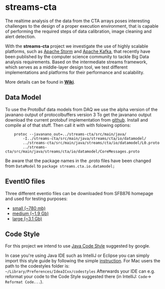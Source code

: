 # streams-cta

The realtime analysis of the data from the CTA arrays poses interesting challenges to the design of a proper execution environment, that is capable of performing the required steps of data calibration, image cleaning and alert detection.

With the **streams-cta** project we investigate the use of highly scalable platforms, such as [Apache Storm](http://storm.apache.org/) and [Apache Kafka](http://kafka.apache.org/), that recently have been published by the computer science community to tackle Big Data analysis requirements. Based on the intermediate streams framework, which serves as a middle-layer design tool, we test different implementations and platforms for their performance and scalability.

More details can be found in **[Wiki](https://bitbucket.org/cbockermann/streams-cta/wiki/)**.


## Data Model

To use the ProtoBuf data models from DAQ we use the alpha version of the javanano output of protocolbuffers version 3
To get the javanano output download the current protobuf implementation from [github](https://github.com/google/protobuf/tree/master/javanano).
Install and compile al of that stuff. Then call it with with folowing options:


        protoc --javanano_out=../streams-cta/src/main/java/
            -I../streams-cta/src/main/java/streams/cta/io/datamodel/
            ../streams-cta/src/main/java/streams/cta/io/datamodel/L0.proto
            ../streams-cta/src/main/java/streams/cta/io/datamodel/CoreMessages.proto

Be aware that the package names in the .proto files have been changed from `DataModel` to
`package streams.cta.io.datamodel;`



## EventIO files

Three different eventio files can be downloaded from SFB876 homepage and used for testing purposes:

* [small (~780 mb)](http://sfb876.tu-dortmund.de/auto?self=$eg7ezym8sg)
* [medium (~1.9 Gb)](http://sfb876.tu-dortmund.de/auto?self=$eg7fcd8vsw)
* [large (~3.1 Gb)](http://sfb876.tu-dortmund.de/auto?self=$eg7gpm8000)

## Code Style

For this project we intend to use [Java Code Style](https://google-styleguide.googlecode.com/svn/trunk/javaguide.html) suggested by google.

In case you're using Java IDE such as IntelliJ or Eclipse you can simply import this style guide by following the simple [instruction](https://github.com/HPI-Information-Systems/Metanome/wiki/Installing-the-google-styleguide-settings-in-intellij-and-eclipse).
For Mac users the path to the codestyles folder is: ```~/Library/Preferences/IdeaICxx/codestyles```
Afterwards your IDE can e.g. reformat your code to the Code Style suggested there (in IntelliJ: ```Code```-> ```Reformat Code...```).